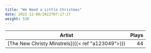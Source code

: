 ```yaml
---
title: "We Need a Little Christmas"
date: 2022-12-08/2022T07:17:27
weight: 526
---
```




 Artist | Plays 
----- | -----:
[The New Christy Minstrels]({{< ref "a123049">}}) | 44
